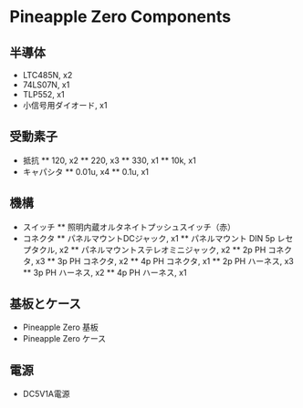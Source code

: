 # Pineapple Zero Components

## 半導体

* LTC485N, x2
* 74LS07N, x1
* TLP552, x1
* 小信号用ダイオード, x1

## 受動素子

* 抵抗
** 120, x2
** 220, x3
** 330, x1
** 10k, x1
* キャパシタ
** 0.01u, x4
** 0.1u, x1

## 機構

* スイッチ
** 照明内蔵オルタネイトプッシュスイッチ（赤）
* コネクタ
** パネルマウントDCジャック, x1
** パネルマウント DIN 5p レセプタクル, x2
** パネルマウントステレオミニジャック, x2
** 2p PH コネクタ, x3
** 3p PH コネクタ, x2
** 4p PH コネクタ, x1
** 2p PH ハーネス, x3
** 3p PH ハーネス, x2
** 4p PH ハーネス, x1

## 基板とケース

* Pineapple Zero 基板
* Pineapple Zero ケース

## 電源

* DC5V1A電源
